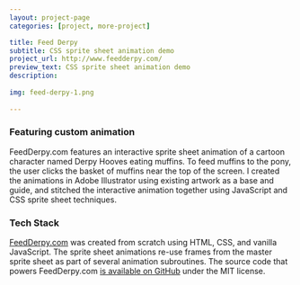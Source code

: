 ```yaml
---
layout: project-page
categories: [project, more-project]

title: Feed Derpy
subtitle: CSS sprite sheet animation demo
project_url: http://www.feedderpy.com/
preview_text: CSS sprite sheet animation demo
description: 
   
img: feed-derpy-1.png
   
---
```


### Featuring custom animation

FeedDerpy.com features an interactive sprite sheet animation of a cartoon character named Derpy Hooves eating muffins. To feed muffins to the pony, the user clicks the basket of muffins near the top of the screen. I created the animations in Adobe Illustrator using existing artwork as a base and guide, and stitched the interactive animation together using JavaScript and CSS sprite sheet techniques.

### Tech Stack

[FeedDerpy.com](http://www.feedderpy.com/) was created from scratch using HTML, CSS, and vanilla JavaScript. The sprite sheet animations re-use frames from the master sprite sheet as part of several animation subroutines. The source code that powers FeedDerpy.com [is available on GitHub](https://github.com/MaxLaumeister/FeedDerpy) under the MIT license.
